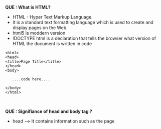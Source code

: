 **QUE :  What is HTML?**
- HTML -  Hyper Text Markup Language.
- It is a standard text formatting language which is used to create and display pages on the Web.
- html5 is moddern version 
- !DOCTYPE html is a declaration that tells the browser what version of HTML the document is written in code

``` <!DOCTYPE html>
<html>
<head>
<title>Page Title</title>
</head>
<body>

   ....code here....

</body>
</html>

```
<br>

**QUE : Signifiance of head and body tag ?**

- head -->  It contains information such as the page <title>, links to CSS , links to custom favicons, and metadata.
- body -->  represents the content of an HTML document. which displays on the browser.
   
   <br>

**QUE : what is metadata and meta tag ?**
- metadata -->  (information) about data
- <meta> tags always go inside the <head> element, and are typically used to specify 

- character set,    
```<meta charset="UTF-8">```
utf-8 character encoding when translating machine code into human-readable text and vice versa to be displayed in the browser.

- page description,   
```<meta name="description" content="Free Web tutorials for HTML and CSS">```

- keywords,  
 ```<meta name="keywords" content="HTML, CSS, JavaScript"> ```

- author of the document,   
   ```<meta name="author" content="Rutvik Makvana">```

- viewport settings.    
   ```<meta name="viewport" content="width=device-width, initial-scale=1.0">```


<br>

**QUE : Anatomy of an HTML element?**

   ```<p>My cat is very grumpy</p>```
   
- Opening tag       ```<p>```                        
- Content -- My cat is very grumpy (Element)
- Closing tag       ```</p> ```                      

<br>
   
- Elememt   : HTML element is defined by a start tag ,some content, and an end tag.
- TAG       : tags are like keywords which defines that how web browser will format and display the content
- Attribute : Attributes provide additional information about elements.


<br>

**QUE :  HTML Block and Inline Elements ?**

- Block :  A block-level element always starts on a new line, and the browsers automatically add some space (a margin) before and after the element.
- ex - ```<p> and <div>```
```<address><article><aside><canvas><dd><div><dl><dt><footer><form><h1>-<h6><header><hr><li><main><nav><ol><p><section><table><ul><video>```


- Inline : An inline element does not start on a new line. An inline element only takes up as much width as necessary.
- ex : ```<a> <b><br><button><img><input><label><script><select><small><span><strong><sub><sup><textarea><time><tt><var>```
   
      
<br>

**QUE : style attributes ?**
-  ```<tagname style="property:value;">```


<br>

**QUE : HTML Formatting Elements ?**

- ```<b>``` - Bold text
- ```<strong>``` - Important text
- ```<i>``` - Italic text
- ```<em>``` - Emphasized text
- ```<mark>``` - Marked text                 
- ```<small>``` - Smaller text
- ```<del>``` - Deleted text
- ```<ins>``` - Inserted text
- ```<sub>``` - Subscript text
- ```<sup>``` - Superscript text

   <br>

- Comment : 
 ```<!-- Write your comments here -->```
   
   <br>

- colors : 

```RGB  - rgb(red, green, blue)```
   
  ```HEX - #rrggbb  (hexadecimal)```
   
   ```HSL - hue saturation lightness```

<br>

** Que : Lists in html?**
```   
- 1. Ordered list  
   ordered list starts with the <ol> tag. Each list item starts with the <li> tag.  
  <ol>
  <li>Coffee</li>
  <li>Tea</li>
  <li>Milk</li>
  </ol>    
ans : 1.
      2.
```
 
```   
- 2. Unordered list
   unordered list starts with the <ul> tag. Each list item starts with the <li> tag.
  <ul>
  <li>Coffee</li>
  <li>Tea</li>
  <li>Milk</li>
  </ul>
  Ans : o
        o
```
   
```   
- 3. description list
A description list is a list of terms, with a description of each term.
The <dl> tag defines the description list, the <dt> tag defines the term (name), and the <dd> tag describes each term:
<dl>
  <dt>Coffee</dt>
  <dd>- black hot drink</dd>
  <dt>Milk</dt>
  <dd>- white cold drink</dd>
</dl>

ans : Coffee
        - black hot drink
      Milk
         - white cold drink
```
   
<br>


**QUE : difference between class and id ?**

The only difference between them is that “id” is unique in a page and can only apply to at most one element, while “class” selector can apply to multiple elements. 

<br>


**QUE : Links in html ?**

HTML links are hyperlinks. - ```<a>``` tag to specify the links in a webpage.
the 'href' attribute is used to specify the link 
You can click on a link and jump to another document.

```Syntax - <a href="url" target='_blank'>link text</a>```

```
a:link {
  color: green;
}
a:hover {
  color: red;
  }
a:active {
  color: yellow;
}
a:visited {
  color: pink;
}
```   


<br>

**QUE : How many ways we can specify css ?**

- Inline - here we use the "style" attribute inside the html element.
- Internal - here we use the <style> tag inside the <head> tag. 
- External - here we use the <link> tag inside <head> tag to reference css file into our html code.




<br>

**QUE : iframe**

- The HTML <iframe> tag specifies an inline frame.
- An inline frame is used to embed another document,video,interactive media within the current HTML document.

```syntax : <iframe src="url" title="description"></iframe>```



<br>


**QUE : hTML5 vs HTML**

HTML5 :
- Support for video and audio
- Storage options : Application cache, SQL database, web storage
- Default vector graphics support canvas and SVG
- Capable of handling inaccurate syntax and other errors
- Use tracking with js GeoLocation API

HTML :
- No audio and video support
- Tempory storage- cache memory
- Vector graphics support possible with outside tools
- Not capable
- Difficult


html :
1. It didn’t support audio and video without the use of flash player support.
2. It uses cookies to store temporary data.
3. Does not allow JavaScript to run in browser.
4. Not possible to draw shapes like circle, rectangle, triangle etc.
5. It works with all old browsers.
6. Doctype declaration is too long and complicated

html5 :
1. It supports audio and video controls with the use of <audio> and <video> tags.
2. It uses SQL databases and application cache to store offline data.
3. Allows JavaScript to run in background. This is possible due to JS Web worker API in HTML5.
4. HTML5 allows to draw shapes like circle, rectangle, triangle etc.
5. It supported by all new browser like Firefox, Mozilla, Chrome, Safari, etc.
6. Doctype declaration is quite simple and easy.


<br>

**QUE : inserting a Copyright symbol**

```
&copy;
&#169; 
```   



**QUE : Advantages of using frames :**

- Allows multiple documents to be viewed with a single web page
- easier navigation
- static navigation can be kept visible on the website at all times

<br>


**QUE : Marquee**

- The Marquee HTML tag is a non-standard HTML element which is used to scroll a image or text horizontally or vertically.
 ``` <marquee>.....</marquee>```


<br>


**QUE : visibility:hidden vs Display: none**

visibility:hidden - hides the element, but it still takes up space in the layout. 

display:none - removes the element from the document. It does not take up any space. 


<br>


**QUE : cell spacing vs Cell Padding**
- ```<table>``` tag attribute 

Cellpadding
- It specifies the space between the border of a table cell and its contents.
- default value is 1.
  

Cellspacing
- It specifies the space between adjacent cells.
- default cellspacing value is 2



<br>

**QUE : convert inline element into block level element**
- change the display:property of element to display:block
```
a{
   display:block;
}
```

<br>

**QUE : what is web workers?**
- javascript which runs in the background
- doesnt disturb pages performance 


<br>

**QUE : what is SVG element ?**
- Scalable Vector Graphics
- ```<svg>``` - container for svg graphics
- XML based and used to define graphics for the web
- resolution independent
  

<br>

**QUE : what is white space in HTML?**
- An empty sequence of space characters is called white space




<br>

**QUE : image map**

- It is used to create a map of the image with clickable areas. 
- An Image Map refers to the clickable image having a clickable area that can be used to navigate to the various link to other web pages or the specific section of the same web page.
  ``` 
<map name="mapID">
        <area shape="rect" 
        coords="34, 44, 270, 350"
        href="https://www.geeksforgeeks.org/data-structures/?ref=shm">
</map>
```

 
<br>
 
 **QUE : semantic html**

 HTML tags are classified in two types. 
1. Semantic element
2. Non-Semantic element  
``` 
1. Semantic : Semantic elements have meaningful names which tells about type of content.
  <form> , <table> , and <article>
```
```     
2. Non-Semantic
<div> and <span>
 ```
 
 
 <br>

 
 **QUE : nested web pages**
 - a webpage that is inside another webpage of a completely different domain.
 - There are two methods to create a nested webpage
  ```
   Using <iframe> tag   // <iframe src="URL"></iframe>
  Using <embed> tag   // <embed src="URL" type="text/html" />
```


<br>

**QUE : add button**
```<button type="button" onclick="alert('You pressed the button!')">Click me!</button>```

<br>

**QUE : alt attribute**
The alt attribute specifies an alternate text for an area, if the image cannot be displayed.


<br>

**QUE : table**
```
<table style="width:100%">
        <tr>
            <th>Name:</th>
            <td>Vikas Rawat</td>
        </tr>
        <tr>
            <th rowspan="2">Telephone:</th>
            <td>9125577854</td>
        </tr>
        <tr>
            <td>8565557785</td>
        </tr>
    </table>
```

<br>


**QUE : layout web page**
HTML has several semantic elements that define the different parts of a web page:
   
```<header>``` - Defines a header for a document or a section
   
```<nav>``` - Defines a set of navigation links
   
```<section>``` - Defines a section in a document
   
```<article>``` - Defines an independent, self-contained content
   
```<aside>``` - Defines content aside from the content (like a sidebar)
   
```<footer>``` - Defines a footer for a document or a section
   
```<details>``` - Defines additional details that the user can open and close on demand
   
```<summary>``` - Defines a heading for the <details> element
   

   ```
  ------------------------
  <header>                |
  ------------------------
  <nav>                   |
  ------------------------
  <section>|              |
   ------- |    <aside>   |
  <article>|              |
  -------------------------
  <footer>                |
  -------------------------
```

<br>


**QUE : how to create a new html element**
```
const para = document.createElement("p");
para.innerText = "This is a paragraph.";
```

    
   
